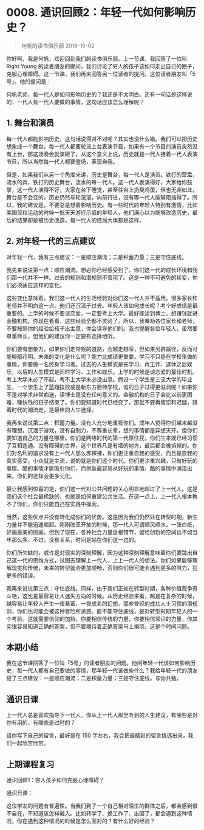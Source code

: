 # 0008. 通识回顾2：年轻一代如何影响历史？
> 何帆的读书俱乐部
2018-10-02

你好啊，我是何帆，欢迎回到我们的读书俱乐部。上一节课，我回答了一位叫 Right Young 的读者朋友的提问，我们讨论了穷人的孩子该如何走出自己的圈子，克服心理障碍。这一节课，我们再来回答另一位读者的提问。这位读者朋友叫「5号」。他的提问是：

何帆老师，每一代人是如何影响历史的？我还是不太明白。还有一句话是这样说的，一代人有一代人要做的事情，这句话应该怎么理解呢？

## 1. 舞台和演员
每一代人都能影响历史，这句话说得对不对呢？其实也没什么错。我们可以把历史想象成一个舞台，每一代人都要轮流上台表演节目，如果有一个节目的演员突然没有上台，那这场晚会就演砸了。从这个意义上说，历史就是一代人接着一代人表演节目，所以当然每一代人都要登场，表现自我。

但是，如果我们从另一个角度来讲，历史是舞台，每一代人是演员。铁打的营盘，流水的兵，铁打的历史舞台，流水的每一代人。这一代人表演得好，大家给你鼓掌，这一代人演得不好，大家在台下睡觉，甚至往台上扔臭鸡蛋，但也无非如此，舞台是不会变的，历史仍然车轮滚滚，向前行进，没有哪一代人能够阻挡得了。所以，我的建议是，不要总是想着影响历史。有一些时代的年轻人特别有激情，比如美国民权运动的时候一批天天游行示威的年轻人，他们满心以为能够改造历史，最后的结果却是被历史改造。每一代人的结局大体都是这样。

## 2. 对年轻一代的三点建议
对年轻一代，我有三点建议：一是顺应潮流；二是积蓄力量；三是守住底线。

我先来说说第一点：顺应潮流。想必你已经感受到了，你们这一代的成长环境和我们那一代并不一样。过去的规则和潜规则不管用了。这是一种不可避免的转变，你们必须适应这样的变化。

这些变化意味着，我们这一代人的生活经验对你们这一代人并不适用。很多家长和老师并不明白这一点。他们还沉湎于过去。年轻人该如何成长呢？考个好成绩是最重要的。上学的时候不要谈恋爱。一定要考上大学。最好能读到博士。想赚钱就进金融机构。你现在看看，这些经验全都不灵验了。所以，我奉劝各位家长和老师，不要按照你的经验给孩子出主意，你会误导他们的。我也提醒各位年轻人，虽然要尊重师长，但他们的建议你一定要有选择地听。

你们要有想象力，如果你们走常规的道路，会越走越窄，但如果另辟蹊径，反而可能柳暗花明。未来的变化是什么呢？能力比成绩更重要。学习不只是在学校里做的事情，你要做一名终身学习者。过去的人生模式是先学习、再工作、退休之后娱乐，以后的人生模式是同时学习、工作和娱乐。上学的时候是谈恋爱的最佳时机。考上大学未必了不起，考不上大学未必没出息。假设一个学生是三流大学的毕业生，一个学生上了蓝翔技校或是新东方厨师学校，谁的日子过得更滋润呢？如果你不是对学术非常痴迷，读博士是没有任何意义的。金融机构的日子会比以前更困难，赚快钱的日子结束了。你们要知道时代已经变了，那就不要再留恋和迟疑，跟着时代的潮流走，是最佳的人生选择。

我再来说说第二点：积蓄力量。没有人充分地重视你们。成年人觉得你们越来越没有理想，沉湎于游戏，没有自制力，不尊重长辈，想的事情都是异想天开。但你们要知道自己的力量在哪里。你们是网络时代的第一代原住民，你们生来就已经习惯了互相连通、没有障碍的世界，这个世界凡是有墙的地方，最后都会被拆掉的。你们对名利的追求没有上一代人那么赤裸裸，你们更注重自我的感受，而且是自我的真实感受。小众就是主流，说的就是你们这个时代。你们更注重兴趣，只有好玩的事情、酷的事情才能吸引你们，而创新最容易从好玩的事情、酷的事情中涌现出来。你们的选择会更多元化。

最让我感到惊喜的是，你们这一代对公共问题的关心明显地超过了上一代人。这是我们这个社会最稀缺的，也就是如何重建公共生活。在这一点上，上一代人根本教不了你们，你们只能自己在实践中摸索。

当然，这些优点并没有转化成你们的优势。这是因为我们仍然处在转型时期，新生力量并不能迅速崛起。刚刚改革开放的时候，那一代人可谓顺风顺水，一张白纸，好画最美的图画，但到了现在，各种社会力量盘根错节，留给创新的空间远不如当年那么多，不过，没有关系，时间是站在你们这一边的。

你们所欠缺的，或许是对现实的深刻理解，因为这种深刻理解意味着你们要跳出自己这一代的思维方式，试图去理解上一代人、上上一代人的想法。你们如果能够理解现实和传统，未来的转型就会更加顺畅，否则你们很可能会遇到更多的阻力，犯更多的错误。

我再来说说第三点：守住底线。同样，由于我们正处在转型时期，各种价值观争奇斗艳，这也是最容易让人迷失方向的时候。从历史经验来看，越是在复杂的时候，越容易让年轻人产生一夜暴富、一夜成名的幻想。那些曾经的成功人士习惯的潜规则，你们也可能会被这种冒险所诱惑。能不能守住底线，是对转型时期年轻人的一个考验。这就需要信仰的加持。你要相信传统的力量，你要相信常识的力量，你其实很容易知道正确的答案，但不要期待着正确答案马上揭晓。这是个时间问题。

## 本期小结
我在这节课回答了一位叫「5号」的读者朋友的问题。他问年轻一代该如何影响历史，每一代人都有自己要做的事情，那年轻一代该做些什么？我给年轻一代的朋友提了三点建议：一是顺应潮流；二是积蓄力量；三是守住底线。与你共勉。

## 通识日课
上一代人总是喜欢指导下一代人。你从上一代人那里听到的人生建议，有哪些是对你有用的，有哪些是过时的？

请你写下自己的留言，最好是在 150 字左右，我会把最精彩的留言挑选出来，我们一起欣赏欣赏。

## 上期课程复习
通识回顾1：穷人孩子如何克服心理障碍？

通识日课：

这位学友的问题有普遍性。当我们到了一个自己相对陌生的群体之后，都会感到很不自在，不知道该怎样融入。比如转学了、换工作了、出国了，都会遇到这种情况，你在遇到这种情况的时候是怎么面对的？有什么好的经验？


